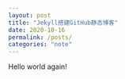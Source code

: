 ```yaml
---
layout: post
title: "Jekyll搭建GitHub静态博客"
date: 2020-10-16
permalink: /posts/
categories: "note"
---
```


Hello world again!
